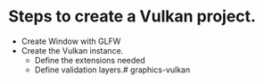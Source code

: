 # Steps to create a Vulkan project.
- Create Window with GLFW
- Create the Vulkan instance.
    - Define the extensions needed
    - Define validation layers.# graphics-vulkan
